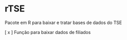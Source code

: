 # rTSE
Pacote em R para baixar e tratar bases de dados do TSE

[ x ] Função para baixar dados de filiados 

